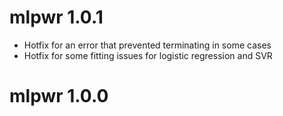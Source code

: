 # mlpwr 1.0.1

* Hotfix for an error that prevented terminating in some cases
* Hotfix for some fitting issues for logistic regression and SVR


# mlpwr 1.0.0

